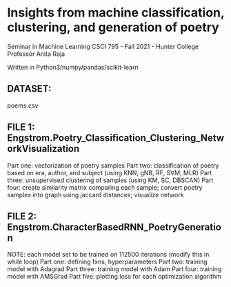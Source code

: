 # Insights from machine classification, clustering, and generation of poetry 
Seminar in Machine Learning CSCI 795 - Fall 2021 - Hunter College 
Professor Anita Raja

Written in Python3/numpy/pandas/scikit-learn

## DATASET: 
poems.csv 

## FILE 1: Engstrom.Poetry_Classification_Clustering_NetworkVisualization
Part one: vectorization of poetry samples 
Part two: classification of poetry based on era, author, and subject (using KNN, gNB, RF, SVM, MLR)
Part three: unsupervised clustering of samples (using KM, SC, DBSCAN)
Part four: create similarity matrix comparing each sample; convert poetry samples into graph using jaccard distances; visualize network

## FILE 2: Engstrom.CharacterBasedRNN_PoetryGeneration
NOTE: each model set to be trained on 112500 iterations (modify this in while loop)
Part one: defining fxns, hyperparameters
Part two: training model with Adagrad
Part three: training model with Adam
Part four: training model with AMSGrad 
Part five: plotting loss for each optimization algorithm 

